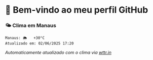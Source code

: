 <!INICIO_SCRIPT!>
# 👋 Bem-vindo ao meu perfil GitHub

### 🌤️ Clima em Manaus
```
Manaus: 🌦   +30°C
Atualizado em: 02/06/2025 17:20
```
<!FIM_SCRIPT!>
_Automaticamente atualizado com o clima via [wttr.in](https://wttr.in)_
